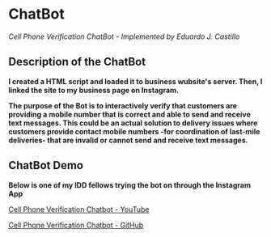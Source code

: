 # ChatBot

*Cell Phone Verification ChatBot - Implemented by Eduardo J. Castillo*

## Description of the ChatBot

**I created a HTML script and loaded it to business wubsite's server. Then, I linked the site to my business page on Instagram.**

**The purpose of the Bot is to interactively verify that customers are providing a mobile number that is correct and able to send and receive text messages. This could be an actual solution to delivery issues where customers provide contact mobile numbers -for coordination of last-mile deliveries- that are invalid or cannot send and receive text messages.**

## ChatBot Demo

**Below is one of my IDD fellows trying the bot on through the Instagram App**

[Cell Phone Verification Chatbot - YouTube](https://www.youtube.com/watch?v=s8M7ZvCBwpI)

[Cell Phone Verification Chatbot - GitHub](Lab6_merged_Trim_Final.mp4)
